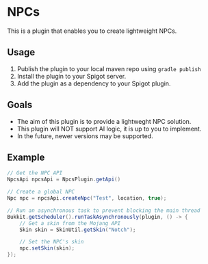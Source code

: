# NPCs

This is a plugin that enables you to create lightweight NPCs.

## Usage

1. Publish the plugin to your local maven repo using `gradle publish`
2. Install the plugin to your Spigot server.
3. Add the plugin as a dependency to your Spigot plugin.

## Goals

- The aim of this plugin is to provide a lightweght NPC solution.
- This plugin will NOT support AI logic, it is up to you to implement.
- In the future, newer versions may be supported.

## Example

```java
// Get the NPC API
NpcsApi npcsApi = NpcsPlugin.getApi()

// Create a global NPC
Npc npc = npcsApi.createNpc("Test", location, true);

// Run an asynchronous task to prevent blocking the main thread 
Bukkit.getScheduler().runTaskAsynchronously(plugin, () -> {
    // Get a skin from the Mojang API
    Skin skin = SkinUtil.getSkin("Notch");

    // Set the NPC's skin
    npc.setSkin(skin);
});
```
